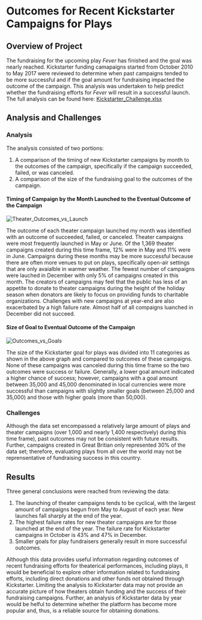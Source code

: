 # Outcomes for Recent Kickstarter Campaigns for Plays
## Overview of Project
The fundraising for the upcoming play _Fever_ has finished and the goal was nearly reached.  Kickstarter funding camapaigns started from October 2010 to May 2017 were reviewed to determine when past campaigns tended to be more successful and if the goal amount for fundraising impacted the outcome of the campaign.  This analysis was undertaken to help predict whether the fundraising efforts for _Fever_ will result in a successful launch.  The full analysis can be found here:  [Kickstarter_Challenge.xlsx](https://github.com/clevkelz/kickstarter-analysis/files/8882965/Kickstarter_Challenge.xlsx)
## Analysis and Challenges
### Analysis
The analysis consisted of two portions:
1. A comparison of the timing of new Kickstarter campaigns by month to the outcomes of the campaign, specifically if the campaign succeeded, failed, or was canceled.
2. A comparison of the size of the fundraising goal to the outcomes of the campaign.
#### Timing of Campaign by the Month Launched to the Eventual Outcome of the Campaign
![Theater_Outcomes_vs_Launch](https://user-images.githubusercontent.com/106293233/173170227-e32ef38f-1a9d-4638-9c46-6c386c2861da.png)

The outcome of each theater campaign launched my month was identified with an outcome of succeeded, failed, or canceled.  Theater campaigns were most frequently launched in May or June.  Of the 1,369 theater campaigns created during this time frame, 12% were in May and 11% were in June.  Campaigns during these months may be more successful because there are often more venues to put on plays, specifically open-air settings that are only avaialble in warmer weather.  The fewest number of campaigns were lauched in December with only 5% of campaigns created in this month. The creators of campaigns may feel that the public has less of an appetite to donate to theater campaigns during the height of the holiday season when donators are likely to focus on providing funds to charitable organizations.  Challenges with new campaigns at year-end are also exacerbated by a high failure rate.  Almost half of all compaigns luanched in December did not succeed.
#### Size of Goal to Eventual Outcome of the Campaign
![Outcomes_vs_Goals](https://user-images.githubusercontent.com/106293233/173170193-42e5fa84-a108-49bd-94fd-6fbe7b51ae90.png)

The size of the Kickstarter goal for plays was divided into 11 categories as shown in the above graph and compared to outcomes of these campaigns.  None of these campaigns was canceled during this time frame so the two outcomes were success or failure.  Generally, a lower goal amount indicated a higher chance of success; however, campaigns with a goal amount between 35,000 and 45,000 denominated in local currencies were more successful than campaigns with slightly smaller goals (between 25,000 and 35,000) and those with higher goals (more than 50,000).

### Challenges
Although the data set encompassed a relatively large amount of plays and theater campaigns (over 1,000 and nearly 1,400 respectively) during this time frame), past outcomes may not be consistent with future results.  Further, campaigns created in Great Britian only represented 30% of the data set; therefore, evaluating plays from all over the world may not be reprensentative of fundraising success in this country.  
## Results
Three general conclusions were reached from reviewing the data:
1. The launching of theater campaigns tends to be cyclical, with the largest amount of campaigns begun from May to August of each year.  New launches fall sharply at the end of the year.
2. The highest failure rates for new theater campaigns are for those launched at the end of the year.  The failure rate for Kickstarter campaigns in October is 43% and 47% in December.
3. Smaller goals for play fundraisers generally result in more successful outcomes.

Although this data provides useful information regarding outcomes of recent fundraising efforts for theaterical performances, including plays, it would be beneficial to explore other information related to fundraising efforts, including direct donations and other funds not obtained through Kickstarter.  Limiting the analysis to Kickstarter data may not provide an accurate picture of how theaters obtain funding and the success of their fundraising campaigns.  Further, an analysis of Kickstarter data by year would be helful to determine whether the platform has become more popular and, thus, is a reliable source for obtaining donations.
